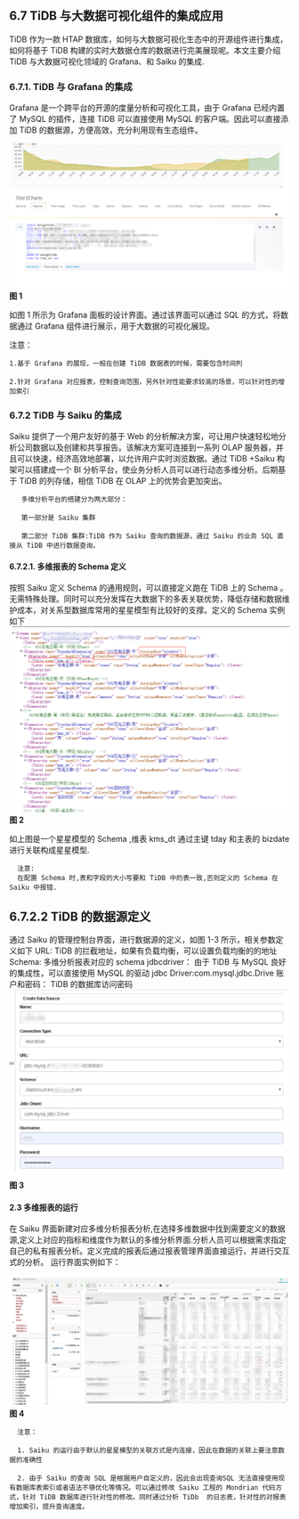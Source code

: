 ## 6.7 TiDB 与大数据可视化组件的集成应用

TiDB 作为一款 HTAP 数据库，如何与大数据可视化生态中的开源组件进行集成，如何将基于 TiDB 构建的实时大数据仓库的数据进行完美展现呢。本文主要介绍 TiDB 与大数据可视化领域的 Grafana、和 Saiku 的集成.

### 6.7.1. TiDB 与 Grafana 的集成

Grafana 是一个跨平台的开源的度量分析和可视化工具，由于 Grafana 已经内置了 MySQL 的插件，连接 TiDB 可以直接使用 MySQL 的客户端。因此可以直接添加 TiDB 的数据源，方便高效，充分利用现有生态组件。

![Alt](../../res/session4/chapter6/tidb-siku-grafana/1.png__original)
**图 1**

如图 1 所示为 Grafana 面板的设计界面。通过该界面可以通过 SQL 的方式，将数据通过 Grafana  组件进行展示，用于大数据的可视化展现。
      
  注意：
  
    1.基于 Grafana 的展现，一般在创建 TiDB 数据表的时候，需要包含时间列
    
    2.针对 Grafana 对应报表，控制查询范围，另外针对性能要求较高的场景，可以针对性的增加索引      
    
### 6.7.2 TiDB 与 Saiku 的集成

 Saiku 提供了一个用户友好的基于 Web 的分析解决方案，可让用户快速轻松地分析公司数据以及创建和共享报告。该解决方案可连接到一系列 OLAP  服务器，并且可以快速，经济高效地部署，以允许用户实时浏览数据。通过 TiDB +Saiku  构架可以搭建成一个 BI 分析平台，使业务分析人员可以进行动态多维分析。后期基于 TiDB  的列存储，相信  TiDB 在 OLAP 上的优势会更加突出。
       
       多维分析平台的搭建分为两大部分：
       
       第一部分是 Saiku 集群
       
       第二部分 TiDB 集群:TiDB 作为 Saiku 查询的数据源，通过 Saiku 的业务 SQL 直接从 TiDB 中进行数据查询。
       
#### 6.7.2.1. 多维报表的 Schema 定义

按照 Saiku 定义 Schema 的通用规则，可以直接定义跑在 TiDB 上的 Schema 。无需特殊处理。同时可以充分发挥在大数据下的多表关联优势，降低存储和数据维护成本，对关系型数据库常用的星星模型有比较好的支撑。定义的 Schema 实例如下
![Alt](../../res/session4/chapter6/tidb-siku-grafana/2.png__original)
**图 2**
     
如上图是一个星星模型的 Schema ,维表 kms_dt 通过主键 tday 和主表的 bizdate 进行关联构成星星模型.
            
      注意:   
      在配置 Schema 时,表和字段的大小写要和 TiDB 中的表一致,否则定义的 Schema 在 Saiku 中报错.
   
## 6.7.2.2 TiDB 的数据源定义

通过 Saiku 的管理控制台界面，进行数据源的定义，如图 1-3 所示，相关参数定义如下
   URL:
         TiDB 的拦截地址，如果有负载均衡，可以设置负载均衡的的地址
  Schema:
        多维分析报表对应的 schema
  jdbcdriver：
        由于 TiDB 与 MySQL 良好的集成性，可以直接使用 MySQL 的驱动 jdbc Driver:com.mysql.jdbc.Drive
 账户和密码：
       TiDB 的数据库访问密码
![Alt](../../res/session4/chapter6/tidb-siku-grafana/3.png__original)
**图 3**

#### 2.3 多维报表的运行

 在 Saiku 界面新建对应多维分析报表分析,在选择多维数据中找到需要定义的数据源,定义上对应的指标和维度作为默认的多维分析界面.分析人员可以根据需求指定自己的私有报表分析。定义完成的报表后通过报表管理界面直接运行，并进行交互式的分析。 运行界面实例如下：
 
   ![Alt](../../res/session4/chapter6/tidb-siku-grafana/4.png__original)
**图 4**

      注意：
 
      1. Saiku 的运行由于默认的星星模型的关联方式是内连接，因此在数据的关联上要注意数据的准确性
 
      2. 由于 Saiku 的查询 SQL 是根据用户自定义的，因此会出现查询SQL 无法直接使用现有数据库表索引或者语法不够优化等情况。可以通过修改 Saiku 工程的 Mondrian 代码方式，针对 TiDB 数据库进行针对性的修改。同时通过分析 TiDb  的日志表，针对性的对报表增加索引，提升查询速度。

    
   
